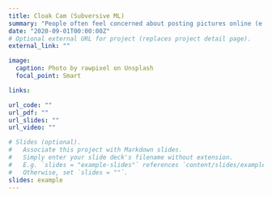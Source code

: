 ```yaml
---
title: Cloak Cam (Subversive ML)
summary: "People often feel concerned about posting pictures online (e.g. Photos taken at a protest) due to existing surveillance mechanisms driven by facial recognition algorithms. We investigate how to resolve this tension by empowering the users with tools to protect their privacy. We built an Android application that applies human imperceptible perturbation to an image to protect it against state-of-the-art facial recognition models. Currently, we are invesigating the level of perturbation the users are willing to accept given provided privacy."
date: "2020-09-01T00:00:00Z"
# Optional external URL for project (replaces project detail page).
external_link: ""

image:
  caption: Photo by rawpixel on Unsplash
  focal_point: Smart

links:

url_code: ""
url_pdf: ""
url_slides: ""
url_video: ""

# Slides (optional).
#   Associate this project with Markdown slides.
#   Simply enter your slide deck's filename without extension.
#   E.g. `slides = "example-slides"` references `content/slides/example-slides.md`.
#   Otherwise, set `slides = ""`.
slides: example
---
```

